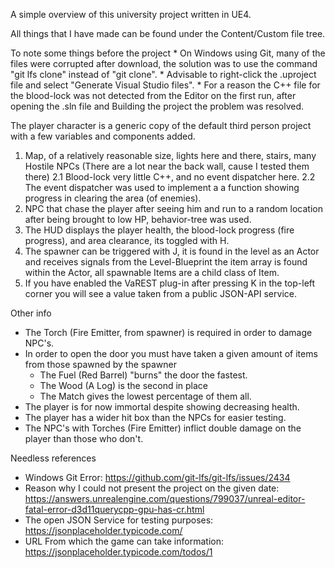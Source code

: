 A simple overview of this university project written in UE4.

All things that I have made can be found under the Content/Custom file tree.

To note some things before the project
	* On Windows using Git, many of the files were corrupted after download, the solution was to use the command "git lfs clone" instead of "git clone".
	* Advisable to right-click the .uproject file and select "Generate Visual Studio files".
	* For a reason the C++ file for the blood-lock was not detected from the Editor on the first run, after opening the .sln file and Building the project the problem was resolved.
	

The player character is a generic copy of the default third person project with a few variables and components added.

1. Map, of a relatively reasonable size, lights here and there, stairs, many Hostile NPCs (There are a lot near the back wall, cause I tested them there)
2.1 Blood-lock very little C++, and no event dispatcher here.
2.2 The event dispatcher was used to implement a a function showing progress in clearing the area (of enemies).
3. NPC that chase the player after seeing him and run to a random location after being brought to low HP, behavior-tree was used.
4. The HUD displays the player health, the blood-lock progress (fire progress), and area clearance, its toggled with H. 
5. The spawner can be triggered with J, it is found in the level as an Actor and receives signals from the Level-Blueprint
	the item array is found within the Actor, all spawnable Items are a child class of Item.
6. If you have enabled the VaREST plug-in after pressing K in the top-left corner you will see a value taken from a public JSON-API service.

Other info
* The Torch (Fire Emitter, from spawner) is required in order to damage NPC's.
* In order to open the door you must have taken a given amount of items from those spawned by the spawner
	* The Fuel (Red Barrel) "burns" the door the fastest.
	* The Wood (A Log) is the second in place
	* The Match gives the lowest percentage of them all.
* The player is for now immortal despite showing decreasing health.
* The player has a wider hit box than the NPCs for easier testing.
* The NPC's with Torches (Fire Emitter) inflict double damage on the player than those who don't.
	
Needless references
* Windows Git Error:	https://github.com/git-lfs/git-lfs/issues/2434
* Reason why I could not present the project on the given date:	https://answers.unrealengine.com/questions/799037/unreal-editor-fatal-error-d3d11querycpp-gpu-has-cr.html
* The open JSON Service for testing purposes: https://jsonplaceholder.typicode.com/
* URL From which the game can take information:	https://jsonplaceholder.typicode.com/todos/1
	